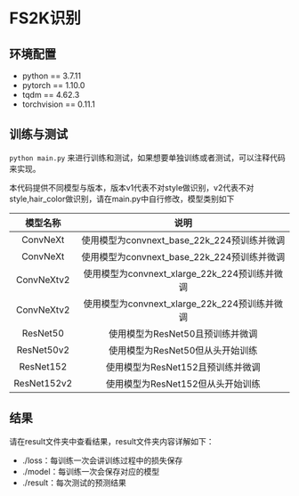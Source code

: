 # FS2K识别

## 环境配置

* python == 3.7.11
* pytorch == 1.10.0
* tqdm == 4.62.3
* torchvision == 0.11.1


## 训练与测试

`python main.py` 来进行训练和测试，如果想要单独训练或者测试，可以注释代码来实现。

本代码提供不同模型与版本，版本v1代表不对style做识别，v2代表不对style,hair_color做识别，请在main.py中自行修改，模型类别如下

|  模型名称   |                     说明                      |
| :---------: | :-------------------------------------------: |
|  ConvNeXt   |  使用模型为convnext_base_22k_224预训练并微调  |
|  ConvNeXt   |  使用模型为convnext_base_22k_224预训练并微调  |
| ConvNeXtv2  | 使用模型为convnext_xlarge_22k_224预训练并微调 |
| ConvNeXtv2  | 使用模型为convnext_xlarge_22k_224预训练并微调 |
|  ResNet50   |       使用模型为ResNet50且预训练并微调        |
| ResNet50v2  |       使用模型为ResNet50但从头开始训练        |
|  ResNet152  |       使用模型为ResNet152且预训练并微调       |
| ResNet152v2 |       使用模型为ResNet152但从头开始训练       |



## 结果

请在result文件夹中查看结果，result文件夹内容详解如下：

* ./loss：每训练一次会讲训练过程中的损失保存
* ./model：每训练一次会保存对应的模型
* ./result：每次测试的预测结果